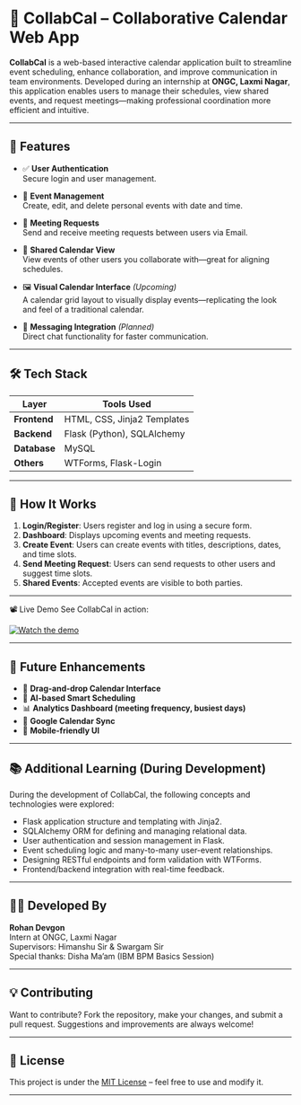 # 📅 CollabCal – Collaborative Calendar Web App

**CollabCal** is a web-based interactive calendar application built to streamline event scheduling, enhance collaboration, and improve communication in team environments. Developed during an internship at **ONGC, Laxmi Nagar**, this application enables users to manage their schedules, view shared events, and request meetings—making professional coordination more efficient and intuitive.

---

## 🚀 Features

- ✅ **User Authentication**  
  Secure login and user management.

- 📆 **Event Management**  
  Create, edit, and delete personal events with date and time.

- 🤝 **Meeting Requests**  
  Send and receive meeting requests between users via Email.

- 🔁 **Shared Calendar View**  
  View events of other users you collaborate with—great for aligning schedules.


- 🖼️ **Visual Calendar Interface** *(Upcoming)*  
  A calendar grid layout to visually display events—replicating the look and feel of a traditional calendar.

- 💬 **Messaging Integration** *(Planned)*  
  Direct chat functionality for faster communication.

---

## 🛠️ Tech Stack

| Layer             | Tools Used                                 |
|------------------|---------------------------------------------|
| **Frontend**      | HTML, CSS, Jinja2 Templates                 |
| **Backend**       | Flask (Python), SQLAlchemy                  |
| **Database**      | MySQL                                       |
| **Others**        | WTForms, Flask-Login                        |

---

## 🧠 How It Works

1. **Login/Register**: Users register and log in using a secure form.
2. **Dashboard**: Displays upcoming events and meeting requests.
3. **Create Event**: Users can create events with titles, descriptions, dates, and time slots.
4. **Send Meeting Request**: Users can send requests to other users and suggest time slots.
5. **Shared Events**: Accepted events are visible to both parties.

---


📽️ Live Demo
See CollabCal in action:

[![Watch the demo](https://img.youtube.com/vi/yjbY4ZWeylE/maxresdefault.jpg)](https://youtu.be/yjbY4ZWeylE)


---

## 🔮 Future Enhancements

- 📍 **Drag-and-drop Calendar Interface**
- 🧠 **AI-based Smart Scheduling**
- 📊 **Analytics Dashboard (meeting frequency, busiest days)**
- 🔗 **Google Calendar Sync**
- 📱 **Mobile-friendly UI**

---

## 📚 Additional Learning (During Development)

During the development of CollabCal, the following concepts and technologies were explored:

- Flask application structure and templating with Jinja2.
- SQLAlchemy ORM for defining and managing relational data.
- User authentication and session management in Flask.
- Event scheduling logic and many-to-many user-event relationships.
- Designing RESTful endpoints and form validation with WTForms.
- Frontend/backend integration with real-time feedback.

---

## 🧑‍💻 Developed By

**Rohan Devgon**  
Intern at ONGC, Laxmi Nagar  
Supervisors: Himanshu Sir & Swargam Sir  
Special thanks: Disha Ma’am (IBM BPM Basics Session)

---

## 💡 Contributing

Want to contribute? Fork the repository, make your changes, and submit a pull request. Suggestions and improvements are always welcome!

---

## 📄 License

This project is under the [MIT License](LICENSE) – feel free to use and modify it.

---
